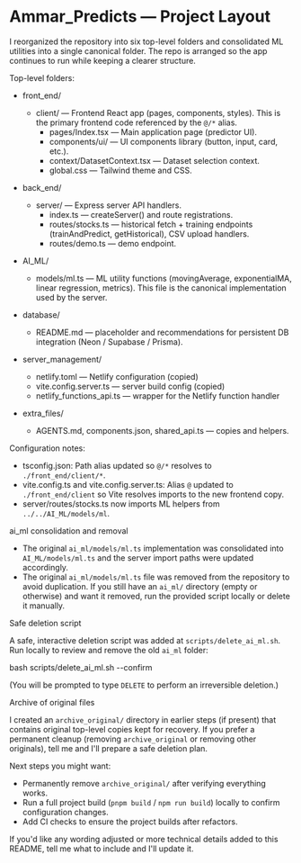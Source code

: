 # Ammar_Predicts — Project Layout

I reorganized the repository into six top-level folders and consolidated ML utilities into a single canonical folder. The repo is arranged so the app continues to run while keeping a clearer structure.

Top-level folders:

- front_end/
  - client/ — Frontend React app (pages, components, styles). This is the primary frontend code referenced by the `@/*` alias.
    - pages/Index.tsx — Main application page (predictor UI).
    - components/ui/ — UI components library (button, input, card, etc.).
    - context/DatasetContext.tsx — Dataset selection context.
    - global.css — Tailwind theme and CSS.

- back_end/
  - server/ — Express server API handlers.
    - index.ts — createServer() and route registrations.
    - routes/stocks.ts — historical fetch + training endpoints (trainAndPredict, getHistorical), CSV upload handlers.
    - routes/demo.ts — demo endpoint.

- AI_ML/
  - models/ml.ts — ML utility functions (movingAverage, exponentialMA, linear regression, metrics). This file is the canonical implementation used by the server.

- database/
  - README.md — placeholder and recommendations for persistent DB integration (Neon / Supabase / Prisma).

- server_management/
  - netlify.toml — Netlify configuration (copied)
  - vite.config.server.ts — server build config (copied)
  - netlify_functions_api.ts — wrapper for the Netlify function handler

- extra_files/
  - AGENTS.md, components.json, shared_api.ts — copies and helpers.

Configuration notes:

- tsconfig.json: Path alias updated so `@/*` resolves to `./front_end/client/*`.
- vite.config.ts and vite.config.server.ts: Alias `@` updated to `./front_end/client` so Vite resolves imports to the new frontend copy.
- server/routes/stocks.ts now imports ML helpers from `../../AI_ML/models/ml`.

ai_ml consolidation and removal

- The original `ai_ml/models/ml.ts` implementation was consolidated into `AI_ML/models/ml.ts` and the server import paths were updated accordingly.
- The original `ai_ml/models/ml.ts` file was removed from the repository to avoid duplication. If you still have an `ai_ml/` directory (empty or otherwise) and want it removed, run the provided script locally or delete it manually.

Safe deletion script

A safe, interactive deletion script was added at `scripts/delete_ai_ml.sh`. Run locally to review and remove the old `ai_ml` folder:

bash scripts/delete_ai_ml.sh --confirm

(You will be prompted to type `DELETE` to perform an irreversible deletion.)

Archive of original files

I created an `archive_original/` directory in earlier steps (if present) that contains original top-level copies kept for recovery. If you prefer a permanent cleanup (removing `archive_original` or removing other originals), tell me and I'll prepare a safe deletion plan.

Next steps you might want:

- Permanently remove `archive_original/` after verifying everything works.
- Run a full project build (`pnpm build` / `npm run build`) locally to confirm configuration changes.
- Add CI checks to ensure the project builds after refactors.

If you'd like any wording adjusted or more technical details added to this README, tell me what to include and I'll update it.
